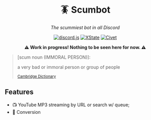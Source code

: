 <div align="center">

# 🪳 Scumbot

_The scummiest bot in all Discord_

[![discord.js][discordjs-badge]][discordjs-url]
[![XState][xstate-badge]][xstate-url]
[![Civet][civet-badge]][civet-url]

**⚠️ Work in progress! Nothing to be seen here for now. ⚠️**

</div>

> [scum noun (IMMORAL PERSON)]:
> 
> a very bad or immoral person or group of people
>
> <sub>[Cambridge Dictionary](https://dictionary.cambridge.org/dictionary/english/scum#:~:text=scum%20noun%20(IMMORAL%20PERSON))</sub>

## Features

- 📺 YouTube MP3 streaming by URL or search w/ queue;
- 💸 Conversion 

[discordjs-badge]: https://img.shields.io/badge/discord%2Ejs-7289da?style=flat-square&logo=discord&logoColor=fff
[discordjs-url]: https://discord.js.org/
[civet-badge]: https://img.shields.io/badge/civet-3e63dd?style=flat-square
[civet-url]: https://civet.dev/
[xstate-badge]: https://img.shields.io/badge/xstate-2C3E50?style=flat-square&logo=xstate
[xstate-url]: https://xstate.js.org/
